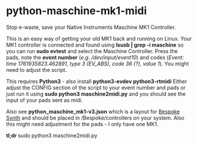 # python-maschine-mk1-midi
Stop e-waste, save your Native Instruments Maschine MK1 Controller.

This is an easy way of getting your old MK1 back and running on Linux. 
Your MK1 controller is connected and found using **lsusb | grep -i maschine**
so you can run **sudo evtest** and select the Maschine Controller.
Press the pads, note the **event number** (*e.g. /dev/input/event10*) and codes (*Event: time 1761935823.462891, type 3 (EV_ABS), code 36 (?), value 1*).
You might need to adjust the script.

This requires **Python3** - also install **python3-evdev python3-rtmidi**
Either adjust the CONFIG section of the script to your event number and pads or just run it using **sudo python3 maschine2midi.py** and you should see the input of your pads sent as midi.

Also see **python_maschine_mk1-v3.json** which is a layout for [Bespoke Synth](https://github.com/BespokeSynth/BespokeSynth) and should be placed in /Bespoke/controllers on your system. Also this might need adjustment for the pads - I only have one MK1. 


**tl;dr** sudo python3 maschine2midi.py
